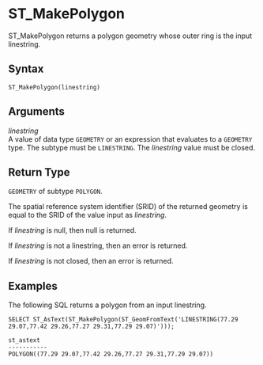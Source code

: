 # ST\_MakePolygon<a name="ST_MakePolygon-function"></a>

ST\_MakePolygon returns a polygon geometry whose outer ring is the input linestring\. 

## Syntax<a name="ST_MakePolygon-function-syntax"></a>

```
ST_MakePolygon(linestring)
```

## Arguments<a name="ST_MakePolygon-function-arguments"></a>

 *linestring*   
A value of data type `GEOMETRY` or an expression that evaluates to a `GEOMETRY` type\. The subtype must be `LINESTRING`\. The *linestring* value must be closed\. 

## Return Type<a name="ST_MakePolygon-function-return"></a>

`GEOMETRY` of subtype `POLYGON`\. 

The spatial reference system identifier \(SRID\) of the returned geometry is equal to the SRID of the value input as *linestring*\. 

If *linestring* is null, then null is returned\.

If *linestring* is not a linestring, then an error is returned\.

If *linestring* is not closed, then an error is returned\.

## Examples<a name="ST_MakePolygon-function-examples"></a>

The following SQL returns a polygon from an input linestring\. 

```
SELECT ST_AsText(ST_MakePolygon(ST_GeomFromText('LINESTRING(77.29 29.07,77.42 29.26,77.27 29.31,77.29 29.07)')));
```

```
st_astext
-----------
POLYGON((77.29 29.07,77.42 29.26,77.27 29.31,77.29 29.07))
```